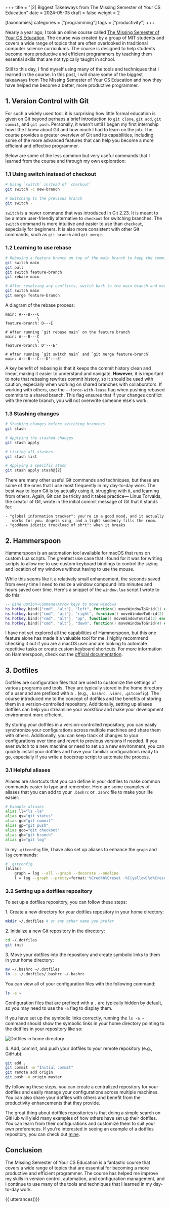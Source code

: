 +++
title = "[2] Biggest Takeaways from The Missing Semester of Your CS Education"
date = 2024-05-05
draft = false
weight = 2

[taxonomies]
categories = ["programming"]
tags = ["productivity"]
+++

Nearly a year ago, I took an online course called
[The Missing Semester of Your CS Education](https://missing.csail.mit.edu/). The
course was created by a group of MIT students and covers a wide range of topics
that are often overlooked in traditional computer science curriculums. The
course is designed to help students become more productive and efficient
programmers by teaching them essential skills that are not typically taught in
school.

<!-- more -->

Still to this day, I find myself using many of the tools and techniques that I
learned in the course. In this post, I will share some of the biggest takeaways
from The Missing Semester of Your CS Education and how they have helped me
become a better, more productive programmer.

## 1. Version Control with Git

For such a widely used tool, it is surprising how little formal education is
given on Git beyond perhaps a brief introduction to `git clone`, `git add`,
`git commit`, and `git push`. Personally, it wasn't until I began my first
internship how little I knew about Git and how much I had to learn on the job.
The course provides a greater overview of Git and its capabilities, including
some of the more advanced features that can help you become a more efficient and
effective programmer.

Below are some of the less common but very useful commands that I learned from
the course and through my own exploration:

### 1.1 Using switch instead of checkout

```bash
# Using `switch` instead of `checkout`
git switch -c new-branch

# Switching to the previous branch
git switch -
```

`switch` is a newer command that was introduced in Git 2.23. It is meant to be a
more user-friendly alternative to `checkout` for switching branches. The
`switch` command is more intuitive and easier to use than `checkout`, especially
for beginners. It is also more consistent with other Git commands, such as
`git branch` and `git merge`.

### 1.2 Learning to use rebase

```bash
# Rebasing a feature branch on top of the main branch to keep the commit history clean
git switch main
git pull
git switch feature-branch
git rebase main

# After resolving any conflicts, switch back to the main branch and merge the feature branch
git switch main
git merge feature-branch
```

A diagram of the rebase process:

```
main: A---B---C
              \
feature-branch: D---E

# After running `git rebase main` on the feature branch
main: A---B---C
              \
feature-branch: D'---E'

# After running `git switch main` and `git merge feature-branch`
main: A---B---C---D'---E'
```

A key benefit of rebasing is that it keeps the commit history clean and linear,
making it easier to understand and navigate. **However**, it is important to
note that rebasing rewrites commit history, so it should be used with caution,
especially when working on shared branches with collaborators. If working with
others, use the `--force-with-lease` flag when pushing rebased commits to a
shared branch. This flag ensures that if your changes conflict with the remote
branch, you will not overwrite someone else's work.

### 1.3 Stashing changes

```bash
# Stashing changes before switching branches
git stash

# Applying the stashed changes
git stash apply

# Listing all stashes
git stash list

# Applying a specific stash
git stash apply stash@{2}
```

There are many other useful Git commands and techniques, but these are some of
the ones that I use most frequently in my day-to-day work. The best way to learn
Git is by actually using it, struggling with it, and learning from others.
Again, Git can be tricky and it takes practice— Linus Torvalds, the creator of
Git, wrote in the initial commit message of Git that it stands for:

```
- "global information tracker": you're in a good mood, and it actually
   works for you. Angels sing, and a light suddenly fills the room.
- "goddamn idiotic truckload of sh*t": when it breaks
```

## 2. Hammerspoon

Hammerspoon is an automation tool available for macOS that runs on custom Lua
scripts. The greatest use case that I found for it was for writing scripts to
allow me to use custom keyboard bindings to control the sizing and location of
my windows without having to use the mouse.

While this seems like it a relatively small enhancement, the seconds saved from
every time I need to resize a window compound into minutes and hours saved over
time. Here's a snippet of the `window.lua` script I wrote to do this:

```lua
-- Bind Option+Command+Arrow keys to move windows
hs.hotkey.bind({"cmd", "alt"}, "left", function() moveWindowToGrid(1) end)   -- Move window to left half
hs.hotkey.bind({"cmd", "alt"}, "right", function() moveWindowToGrid(2) end)  -- Move window to right half
hs.hotkey.bind({"cmd", "alt"}, "up", function() moveWindowToGrid(3) end)     -- Move window to top half
hs.hotkey.bind({"cmd", "alt"}, "down", function() moveWindowToGrid(4) end)   -- Move window to bottom half
```

I have not yet explored all the capabilities of Hammerspoon, but this one
feature alone has made it a valuable tool for me. I highly recommend checking it
out if you are a macOS user and are looking to automate repetitive tasks or
create custom keyboard shortcuts. For more information on Hammerspoon, check out
the [official documentation](https://www.hammerspoon.org/).

## 3. Dotfiles

Dotfiles are configuration files that are used to customize the settings of
various programs and tools. They are typically stored in the home directory of a
user and are prefixed with a `.` (e.g., `.bashrc`, `.vimrc`, `.gitconfig`). The
course introduced me to the concept of dotfiles and the benefits of storing them
in a version-controlled repository. Additionally, setting up aliases dotfiles
can help you streamline your workflow and make your development environment more
efficient.

By storing your dotfiles in a version-controlled repository, you can easily
synchronize your configurations across multiple machines and share them with
others. Additionally, you can keep track of changes to your configurations over
time and revert to previous versions if needed. If you ever switch to a new
machine or need to set up a new environment, you can quickly install your
dotfiles and have your familiar configurations ready to go, especially if you
write a bootstrap script to automate the process.

### 3.1 Helpful aliases

Aliases are shortcuts that you can define in your dotfiles to make common
commands easier to type and remember. Here are some examples of aliases that you
can add to your `.bashrc` or `.zshrc` file to make your life easier:

```bash
# Example aliases
alias ll="ls -la"
alias gs="git status"
alias gc="git commit"
alias gp="git push"
alias gco="git checkout"
alias gb="git branch"
alias gl="git log"
```

In my `.gitconfig` file, I have also set up aliases to enhance the `graph` and
`log` commands:

```bash
# .gitconfig
[alias]
    graph = log --all --graph --decorate --oneline
    l = log --graph --pretty=format:'%Cred%h%Creset -%C(yellow)%d%Creset %s %Cgreen(%cr) %C(bold blue)<%an>%Creset' --abbrev-commit
```

### 3.2 Setting up a dotfiles repository

To set up a dotfiles repository, you can follow these steps:

1\. Create a new directory for your dotfiles repository in your home directory:

```bash
mkdir ~/.dotfiles # or any other name you prefer
```

2\. Initialize a new Git repository in the directory:

```bash
cd ~/.dotfiles
git init
```

3\. Move your dotfiles into the repository and create symbolic links to them in
your home directory:

```bash
mv ~/.bashrc ~/.dotfiles
ln -s ~/.dotfiles/.bashrc ~/.bashrc
```

You can view all of your configuration files with the following command:

```bash
ls -a ~
```

Configuration files that are prefixed with a `.` are typically hidden by
default, so you may need to use the `-a` flag to display them.

If you have set up the symbolic links correctly, running the `ls -a ~` command
should show the symbolic links in your home directory pointing to the dotfiles
in your repository like so:

![Dotfiles in home directory](symlinks.png)

4\. Add, commit, and push your dotfiles to your remote repository (e.g.,
GitHub):

```bash
git add .
git commit -m "Initial commit"
git remote add origin
git push -u origin master
```

By following these steps, you can create a centralized repository for your
dotfiles and easily manage your configurations across multiple machines. You can
also share your dotfiles with others and benefit from the productivity
enhancements that they provide.

The great thing about dotfiles repositories is that doing a simple search on
GitHub will yield many examples of how others have set up their dotfiles. You
can learn from their configurations and customize them to suit your own
preferences. If you're interested in seeing an example of a dotfiles repository,
you can check out [mine](https://github.com/micahkepe/dotfiles).

## Conclusion

The Missing Semester of Your CS Education is a fantastic course that covers a
wide range of topics that are essential for becoming a more productive and
efficient programmer. The course has helped me improve my skills in version
control, automation, and configuration management, and I continue to use many of
the tools and techniques that I learned in my day-to-day work.

{{ utterances()}}
